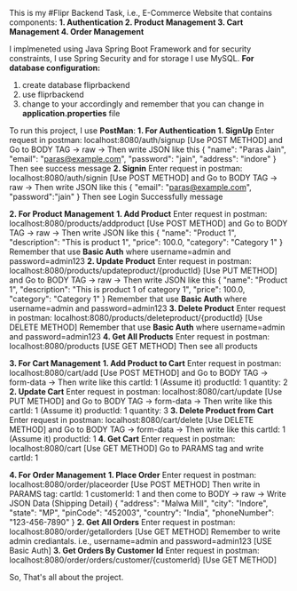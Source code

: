 This is my #Flipr Backend Task, i.e., E-Commerce Website that contains components:
**1. Authentication
2. Product Management
3. Cart Management
4. Order Management**

I implmeneted using Java Spring Boot Framework and for security constraints, I use Spring Security and for storage I use MySQL.
**For database configuration:**
1. create database fliprbackend
2. use fliprbackend
3. change to your accordingly and remember that you can change in **application.properties** file

To run this project, I use **PostMan**:
**1. For Authentication**
   **1. SignUp**
      Enter request in postman: localhost:8080/auth/signup [Use POST METHOD]
      and Go to BODY TAG -> raw -> Then write JSON like this
      {
         "name": "Paras Jain",
         "email": "paras@example.com",
         "password": "jain",
         "address": "indore"
      }
      Then see success message
   **2. Signin**
      Enter request in postman: localhost:8080/auth/signin [Use POST METHOD]
      and Go to BODY TAG -> raw -> Then write JSON like this
      {
          "email": "paras@example.com",
          "password":"jain"
      }
      Then see Login Successfully message

      
**2. For Product Management**
   **1. Add Product**
      Enter request in postman: localhost:8080/products/addproduct [Use POST METHOD]
      and Go to BODY TAG -> raw -> Then write JSON like this
      {
         "name": "Product 1",
         "description": "This is product 1",
         "price": 100.0,
         "category": "Category 1"
      }
      Remember that use **Basic Auth** where username=admin and password=admin123
    **2. Update Product**
       Enter request in postman: localhost:8080/products/updateproduct/{productId} [Use PUT METHOD]
       and Go to BODY TAG -> raw -> Then write JSON like this
       {
          "name": "Product 1",
          "description": "This is product 1 of category 1",
          "price": 100.0,
          "category": "Category 1"
       }
      Remember that use **Basic Auth** where username=admin and password=admin123
    **3. Delete Product**
       Enter request in postman: localhost:8080/products/deleteproduct/{productId} [Use DELETE METHOD]
       Remember that use **Basic Auth** where username=admin and password=admin123
    **4. Get All Products**
        Enter request in postman: localhost:8080/products [USE GET METHOD]
        Then see all products 

        
  **3. For Cart Management**
       **1. Add Product to Cart**
          Enter request in postman: localhost:8080/cart/add [Use POST METHOD]
          and Go to BODY TAG -> form-data -> Then write like this
          cartId: 1 (Assume it)
          productId: 1 
          quantity: 2
       **2. Update Cart**
          Enter request in postman: localhost:8080/cart/update [Use PUT METHOD]
          and Go to BODY TAG -> form-data -> Then write like this
          cartId: 1 (Assume it)
          productId: 1 
          quantity: 3
       **3. Delete Product from Cart**
          Enter request in postman: localhost:8080/cart/delete [Use DELETE METHOD]
          and Go to BODY TAG -> form-data -> Then write like this
          cartId: 1 (Assume it)
          productId: 1 
       **4. Get Cart**
          Enter request in postman: localhost:8080/cart [Use GET METHOD]
          Go to PARAMS tag and write cartId: 1


  **4. For Order Management**
     **1. Place Order**
        Enter request in postman: localhost:8080/order/placeorder [Use POST METHOD]
        Then write in PARAMS tag:
        cartId: 1
        customerId: 1
        and then come to BODY -> raw -> Write JSON Data (Shipping Detail)
        {
           "address": "Malwa Mill",
           "city": "Indore",
           "state": "MP",
           "pinCode": "452003",
           "country": "India",
           "phoneNumber": "123-456-7890"
        }
     **2. Get All Orders**
        Enter request in postman: localhost:8080/order/getallorders [Use GET METHOD]
        Remember to write admin crediantals. i.e., username=admin and password=admin123 [USE Basic Auth]
     **3. Get Orders By Customer Id**
        Enter request in postman: localhost:8080/order/orders/customer/{customerId} [Use GET METHOD]

So, That's all about the project.
         
